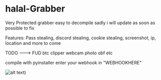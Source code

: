 # halal-Grabber

Very Protected grabber 
easy to decompile sadly i will update as soon as possible to fix

Features: Pass stealing, discord stealing, cookie stealing, screenshot, ip, location and more to come


TODO ---> 
FUD
btc clipper
webcam photo
obf
etc

compile with pyinstaller
enter your webhook in "WEBHOOKHERE"

![alt text](https://cdn.discordapp.com/attachments/990015220732813324/993969029154885702/unknown.png))

